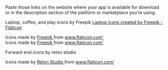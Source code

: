 Paste those links on the website where your app is available for download or in the description section of the platform or marketplace you’re using.

Laptop, coffee, and play icons by Freepik
<a href="https://www.flaticon.com/free-icons/laptop" title="laptop icons">Laptop icons created by Freepik - Flaticon</a>
<div> Icons made by <a href="https://www.freepik.com" title="Freepik"> Freepik </a> from <a href="https://www.flaticon.com/" title="Flaticon">www.flaticon.com'</a></div>
<div> Icons made by <a href="https://www.freepik.com" title="Freepik"> Freepik </a> from <a href="https://www.flaticon.com/" title="Flaticon">www.flaticon.com'</a></div>

Forward end icons by relon studio
<div> Icons made by <a href="https://www.flaticon.com/authors/relon-studio" title="Relon Studio"> Relon Studio </a> from <a href="https://www.flaticon.com/" title="Flaticon">www.flaticon.com'</a></div>

